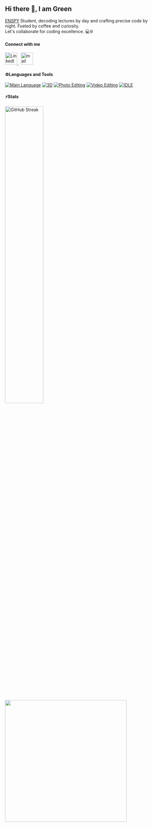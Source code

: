   <h2 align="left">Hi there 👋, I am Green</h2>
  
  <p align="left"><a href="https://polytechnique.cm/">ENSPY</a> Student, decoding lectures by day and crafting precise code by night. Fueled by coffee and curiosity. <br>Let's collaborate for coding excellence. 💻🌐</p>
  
  <h4 align="left">Connect with me</h4>
  
  <!-- LinkedIn -->
  <a href="https://www.linkedin.com/in/igor-green-mogou-062876267/" target="_blank">
    <img src="https://upload.wikimedia.org/wikipedia/commons/thumb/c/ca/LinkedIn_logo_initials.png/600px-LinkedIn_logo_initials.png" alt="LinkedIn" width="40" height="40"/>
  </a>&nbsp;
  
  <!-- Gmail -->
  <a href="mailto:igormogou86@gmail.com" target="_blank">  
  <img src="https://upload.wikimedia.org/wikipedia/commons/thumb/7/7e/Gmail_icon_%282020%29.svg/1024px-Gmail_icon_%282020%29.svg.png" alt="mail" height="40"/> 
  </a> 
  
  <h4 align="left">⚙️Languages and Tools</h4>

[![Main Language](https://img.shields.io/badge/prefered%20Language-C++-white?logo=cplusplus)](https://isocpp.org/)
[![3D](https://img.shields.io/badge/VFX/3D-Blender-informational?style=flat&logo=blender&logoColor=orange&color=f86604)](https://www.blender.org/)
[![Photo Editing](https://img.shields.io/badge/photo-Photoshop-blue?style=flat&logo=adobephotoshop&color=blue)](https://www.adobe.com/fr/products/photoshop.html)
[![Video Editing](https://img.shields.io/badge/editing-Adobe%20AfterEffects-blue?style=flat&logo=adobeaftereffects&color=c500ff)](https://www.adobe.com/fr/products/aftereffects.html)
[![IDLE](https://img.shields.io/badge/IDLE-VS_Code-informational?style=flat&logo=VisualStudioCode&logoColor=lightblue&color=blue)](https://code.visualstudio.com/)

  <h4 align="left">⚡Stats</h4>
  
  <img src="https://streak-stats.demolab.com?user=IgorGreenIGM&theme=dark&hide_border=true" alt="GitHub Streak" style="width: 50%" />
  <img align="left" width="400" src="https://github-readme-stats.vercel.app/api?username=IgorGreenIGM&show_icons=true&theme=github_dark&&hide_border=true"> 
